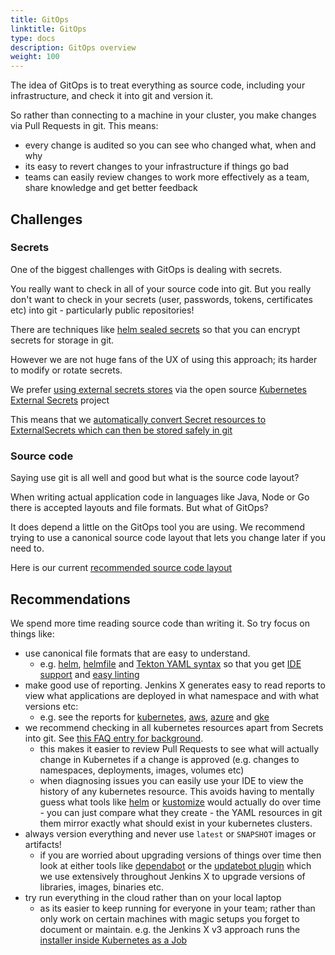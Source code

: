 ```yaml
---
title: GitOps
linktitle: GitOps
type: docs
description: GitOps overview
weight: 100
---
```


The idea of GitOps is to treat everything as source code, including your infrastructure, and check it into git and version it.

So rather than connecting to a machine in your cluster, you make changes via Pull Requests in git. This means:

* every change is audited so you can see who changed what, when and why
* its easy to revert changes to your infrastructure if things go bad
* teams can easily review changes to work more effectively as a team, share knowledge and get better feedback

## Challenges

### Secrets

One of the biggest challenges with GitOps is dealing with secrets.

You really want to check in all of your source code into git. But you really don't want to check in your secrets (user, passwords, tokens, certificates etc) into git - particularly public repositories!

There are techniques like [helm sealed secrets](https://github.com/bitnami-labs/sealed-secrets) so that you can encrypt secrets for storage in git.

However we are not huge fans of the UX of using this approach; its harder to modify or rotate secrets.

We prefer [using external secrets stores](/v3/admin/setup/secrets/) via the open source  [Kubernetes External Secrets](https://github.com/external-secrets/kubernetes-external-secrets) project

This means that we [automatically convert Secret resources to ExternalSecrets which can then be stored safely in git](/v3/develop/faq/#why-does-jenkins-x-use-helmfile-template)

### Source code

Saying use git is all well and good but what is the source code layout?

When writing actual application code in languages like Java, Node or Go there is accepted layouts and file formats. But what of GitOps?

It does depend a little on the GitOps tool you are using. We recommend trying to use a canonical source code layout that lets you change later if you need to.

Here is our current [recommended source code layout](https://github.com/jenkins-x/jx-gitops/blob/master/docs/git_layout.md)

## Recommendations

We spend more time reading source code than writing it. So try focus on things like:

* use canonical file formats that are easy to understand.
  * e.g. [helm](https://helm.sh/), [helmfile](https://github.com/roboll/helmfile) and [Tekton YAML syntax](/v3/develop/reference/pipelines/) so that you get [IDE support](/v3/develop/pipelines/editing/#ide-support) and [easy linting](/v3/develop/pipelines/editing/#linting)
* make good use of reporting. Jenkins X generates easy to read reports to view what applications are deployed in what namespace and with what versions etc:
  * e.g. see the reports for [kubernetes](https://github.com/jx3-gitops-repositories/jx3-kubernetes/tree/master/docs ), [aws](https://github.com/jx3-gitops-repositories/jx3-eks-vault/tree/master/docs), [azure](https://github.com/jx3-gitops-repositories/jx3-azure-akv) and [gke](https://github.com/jx3-gitops-repositories/jx3-gke-gsm/tree/master/docs)
* we recommend checking in all kubernetes resources apart from Secrets into git. See [this FAQ entry for background](/v3/develop/faq/#why-does-jenkins-x-use-helmfile-template).
  * this makes it easier to review Pull Requests to see what will actually change in Kubernetes if a change is approved (e.g. changes to namespaces, deployments, images, volumes etc)
  * when diagnosing issues you can easily use your IDE to view the history of any kubernetes resource. This avoids having to mentally guess what tools like [helm](https://helm.sh/) or [kustomize](https://kustomize.io/) would actually do over time - you can just compare what they create - the YAML resources in git them mirror exactly what should exist in your kubernetes clusters.
* always version everything and never use `latest` or `SNAPSHOT` images or artifacts!
  * if you are worried about upgrading versions of things over time then look at either tools like [dependabot](https://dependabot.com/) or the [updatebot plugin](https://github.com/jenkins-x-plugins/jx-updatebot) which we use extensively throughout Jenkins X to upgrade versions of libraries, images, binaries etc.
* try run everything in the cloud rather than on your local laptop
  * as its easier to keep running for everyone in your team; rather than only work on certain machines with magic setups you forget to document or maintain. e.g. the Jenkins X v3 approach runs the [installer inside Kubernetes as a Job](/v3/about/how-it-works/#boot-job)
